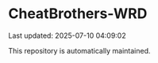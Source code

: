 # CheatBrothers-WRD

Last updated: 2025-07-10 04:09:02

This repository is automatically maintained.
